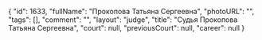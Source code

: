 {
    "id": 1633,
    "fullName": "Прокопова Татьяна Сергеевна",
    "photoURL": "",
    "tags": [],
    "comment": "",
    "layout": "judge",
    "title": "Судья Прокопова Татьяна Сергеевна",
    "court": null,
    "previousCourt": null,
    "career": null
}